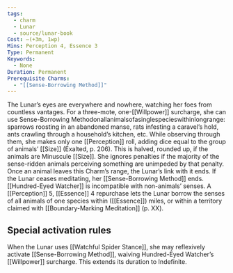 ```yaml
---
tags:
  - charm
  - Lunar
  - source/lunar-book
Cost: —(+3m, 1wp)
Mins: Perception 4, Essence 3
Type: Permanent
Keywords:
  - None
Duration: Permanent
Prerequisite Charms:
  - "[[Sense-Borrowing Method]]"
---
```

The Lunar’s eyes are everywhere and nowhere, watching her foes from countless vantages. For a three-mote, one-[[Willpower]] surcharge, she can use Sense-Borrowing Methodonallanimalsofasinglespecieswithinlongrange: sparrows roosting in an abandoned manse, rats infesting a caravel’s hold, ants crawling through a household’s kitchen, etc. While observing through them, she makes only one [[Perception]] roll, adding dice equal to the group of animals’ [[Size]] (Exalted, p. 206). This is halved, rounded up, if the animals are Minuscule [[Size]]. She ignores penalties if the majority of the sense-ridden animals perceiving something are unimpeded by that penalty. Once an animal leaves this Charm’s range, the Lunar’s link with it ends. If the Lunar ceases meditating, her [[Sense-Borrowing Method]] ends. [[Hundred-Eyed Watcher]] is incompatible with non-animals’ senses. A [[Perception]] 5, [[Essence]] 4 repurchase lets the Lunar borrow the senses of all animals of one species within ([[Essence]]) miles, or within a territory claimed with [[Boundary-Marking Meditation]] (p. XX). 

## Special activation rules

When the Lunar uses [[Watchful Spider Stance]], she may reflexively activate [[Sense-Borrowing Method]], waiving Hundred-Eyed Watcher’s [[Willpower]] surcharge. This extends its duration to Indefinite.